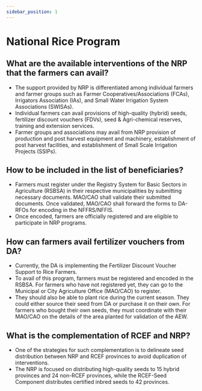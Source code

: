 ```yaml
---
sidebar_position: 1
---
```


# National Rice Program

## What are the available interventions of the NRP that the farmers can avail?

- The support provided by NRP is differentiated among individual farmers and farmer groups such as Farmer Cooperatives/Associations (FCAs), Irrigators Association (IAs), and Small Water Irrigation System Associations (SWISAs).
- Individual farmers can avail provisions of high-quality (hybrid) seeds, fertilizer discount vouchers (FDVs), seed & Agri-chemical reserves, training and extension services.
- Farmer groups and associations may avail from NRP provision of production and post harvest equipment and machinery, establishment of post harvest facilities, and establishment of Small Scale Irrigation Projects (SSIPs).

## How to be included in the list of beneficiaries?

- Farmers must register under the Registry System for Basic Sectors in Agriculture (RSBSA) in their respective municipalities by submitting necessary documents. MAO/CAO shall validate their submitted documents. Once validated, MAO/CAO shall forward the forms to DA-RFOs for encoding in the NFFRS/NFFIS.
- Once encoded, farmers are officially registered and are eligible to participate in NRP programs.

## How can farmers avail fertilizer vouchers from DA?

- Currently, the DA is implementing the Fertilizer Discount Voucher Support to Rice Farmers.
- To avail of this program, farmers must be registered and encoded in the RSBSA. For farmers who have not registered yet, they can go to the Municipal or City Agriculture Office (MAO/CAO) to register.
- They should also be able to plant rice during the current season. They could either source their seed from DA or purchase it on their own. For farmers who bought their own seeds, they must coordinate with their MAO/CAO on the details of the area planted for validation of the AEW.

## What is the complementation of RCEF and NRP?

- One of the strategies for such complementation is to delineate seed distribution between NRP and RCEF provinces to avoid duplication of interventions.
- The NRP is focused on distributing high-quality seeds to 15 hybrid provinces and 24 non-RCEF provinces, while the RCEF-Seed Component distributes certified inbred seeds to 42 provinces.
